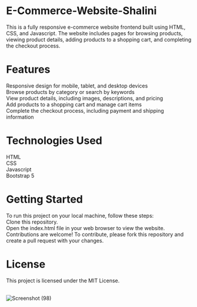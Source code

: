 # E-Commerce-Website-Shalini
This is a fully responsive e-commerce website frontend built using HTML, CSS, and Javascript. The website includes pages for browsing products, viewing product details, adding products to a shopping cart, and completing the checkout process.

# Features
Responsive design for mobile, tablet, and desktop devices  
Browse products by category or search by keywords  
View product details, including images, descriptions, and pricing  
Add products to a shopping cart and manage cart items  
Complete the checkout process, including payment and shipping information  
# Technologies Used  
HTML  
CSS  
Javascript  
Bootstrap 5  
# Getting Started
To run this project on your local machine, follow these steps:  
Clone this repository.  
Open the index.html file in your web browser to view the website.  
Contributions are welcome! To contribute, please fork this repository and create a pull request with your changes.  

# License
This project is licensed under the MIT License.  
<br>

![Screenshot (98)](https://user-images.githubusercontent.com/96416195/229275193-f6caf655-d285-49ef-a71e-432c2a98b5a5.png)
